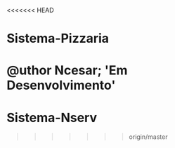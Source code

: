 <<<<<<< HEAD
# Sistema-Pizzaria

@uthor Ncesar;
'Em Desenvolvimento'
=======
# Sistema-Nserv
>>>>>>> origin/master
